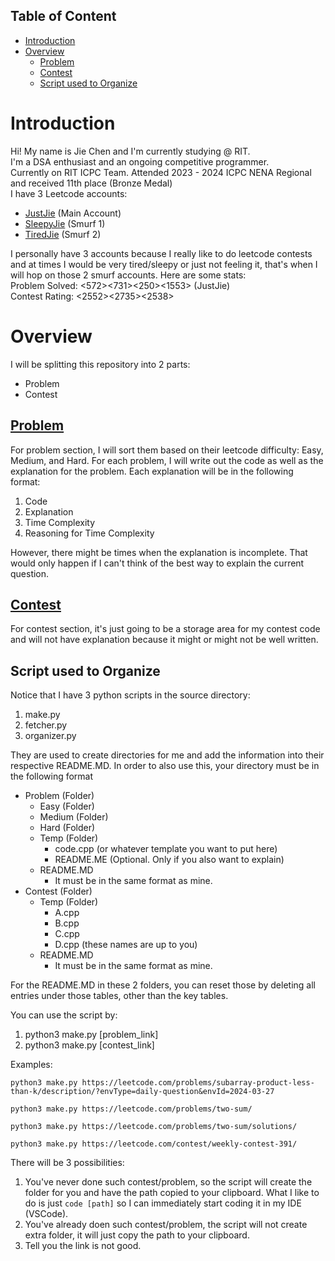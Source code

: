 ## Table of Content
- [Introduction](#introduction)
- [Overview](#overview)
  - [Problem](#problem)
  - [Contest](#contest)
  - [Script used to Organize](#script-used-to-organize)

# Introduction
Hi! My name is Jie Chen and I'm currently studying @ RIT. \
I'm a DSA enthusiast and an ongoing competitive programmer. \
Currently on RIT ICPC Team. Attended 2023 - 2024 ICPC NENA Regional and received 11th place (Bronze Medal) \
I have 3 Leetcode accounts:
- [JustJie](https://leetcode.com/JustJie/) (Main Account)
- [SleepyJie](https://leetcode.com/SleepyJie/) (Smurf 1)
- [TiredJie](https://leetcode.com/TiredJie/) (Smurf 2)

I personally have 3 accounts because I really like to do leetcode contests and at times I would be very tired/sleepy or just not feeling it, that's when I will hop on those 2 smurf accounts. Here are some stats: \
Problem Solved: <572><731><250><1553> (JustJie) \
Contest Rating: <2552><2735><2538>

# Overview
I will be splitting this repository into 2 parts:
- Problem
- Contest

## [Problem](Problem/)
For problem section, I will sort them based on their leetcode difficulty: Easy, Medium, and Hard. For each problem, I will write out the code as well as the explanation for the problem. Each explanation will be in the following format:
1. Code
2. Explanation
3. Time Complexity
4. Reasoning for Time Complexity

However, there might be times when the explanation is incomplete. That would only happen if I can't think of the best way to explain the current question.

## [Contest](Contest/)
For contest section, it's just going to be a storage area for my contest code and will not have explanation because it might or might not be well written.

## Script used to Organize
Notice that I have 3 python scripts in the source directory:
1. make.py
2. fetcher.py
3. organizer.py

They are used to create directories for me and add the information into their respective README.MD. In order to also use this, your directory must be in the following format

- Problem (Folder)
  - Easy (Folder)
  - Medium (Folder)
  - Hard (Folder)
  - Temp (Folder)
    - code.cpp (or whatever template you want to put here)
    - README.ME (Optional. Only if you also want to explain)
  - README.MD
    - It must be in the same format as mine.
- Contest (Folder)
  - Temp (Folder)
    - A.cpp
    - B.cpp
    - C.cpp
    - D.cpp (these names are up to you)
  - README.MD
    - It must be in the same format as mine.

For the README.MD in these 2 folders, you can reset those by deleting all entries under those tables, other than the key tables.

You can use the script by:
1. python3 make.py [problem_link]
2. python3 make.py [contest_link]

Examples:
```
python3 make.py https://leetcode.com/problems/subarray-product-less-than-k/description/?envType=daily-question&envId=2024-03-27

python3 make.py https://leetcode.com/problems/two-sum/

python3 make.py https://leetcode.com/problems/two-sum/solutions/

python3 make.py https://leetcode.com/contest/weekly-contest-391/
```

There will be 3 possibilities:
1. You've never done such contest/problem, so the script will create the folder for you and have the path copied to your clipboard. What I like to do is just `code [path]` so I can immediately start coding it in my IDE (VSCode).
2. You've already doen such contest/problem, the script will not create extra folder, it will just copy the path to your clipboard.
3. Tell you the link is not good.